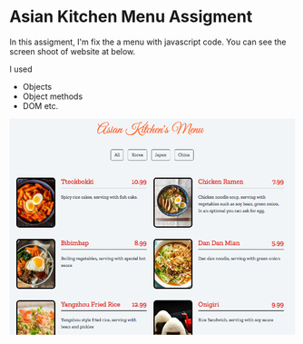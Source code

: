 # Asian Kitchen Menu Assigment

In this assigment, I'm fix the a menu with javascript code. You can see the screen shoot of website at below.

I used 
* Objects
* Object methods
* DOM etc.

![SS of website](./asianKitchenSS.png)